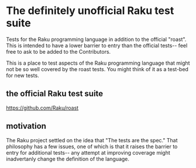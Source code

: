 # The definitely unofficial Raku test suite

Tests for the Raku programming language in addition to the official "roast".
This is intended to have a lower barrier to entry than the official tests--
feel free to ask to be added to the Contributors.

This is a place to test aspects of the Raku programming language that
might not be so well covered by the roast tests.  You might think of
it as a test-bed for new tests.

## the official Raku test suite

https://github.com/Raku/roast

## motivation

The Raku project settled on the idea that "The tests are the spec."
That philosophy has a few issues, one of which is that it raises the 
barrier to entry for additional tests-- any attempt at improving 
coverage might inadvertanly change the definition of the language.

